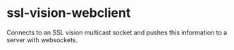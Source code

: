 ssl-vision-webclient
====================

Connects to an SSL vision multicast socket and pushes this information to a server with websockets.
